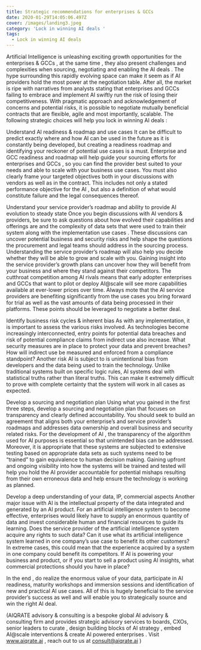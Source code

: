 ```yaml
---
title: Strategic recommendations for enterprises & GCCs
date: 2020-01-29T14:05:06.497Z
cover: /images/landing3.jpeg
category: 'Lock in winning AI deals '
tags:
  - Lock in winning AI deals
---
```

Artificial Intelligence is unleashing exciting growth opportunities for the enterprises & GCCs , at the same time , they also present challenges and complexities when sourcing, negotiating and enabling the AI deals . The hype surrounding this rapidly evolving space can make it seem as if AI providers hold the most power at the negotiation table. After all, the market is ripe with narratives from analysts stating that enterprises and GCCs failing to embrace and implement AI swiftly run the risk of losing their competitiveness. With pragmatic approach and acknowledgement of concerns and potential risks, it is possible to negotiate mutually beneficial contracts that are flexible, agile and most importantly, scalable. The following strategic choices will help you lock in winning AI deals :

Understand AI readiness & roadmap and use cases
It can be difficult to predict exactly where and how AI can be used in the future as it is constantly being developed, but creating a readiness roadmap and identifying your reckoner of potential use cases is a must. Enterprise and GCC readiness and roadmap will help guide your sourcing efforts for enterprises and GCCs , so you can find the provider best suited to your needs and able to scale with your business use cases. You must also clearly frame your targeted objectives both in your discussions with vendors as well as in the contract. This includes not only a stated performance objective for the AI , but also a definition of what would constitute failure and the legal consequences thereof.

Understand your service provider’s roadmap and ability to provide AI evolution to steady state
Once you begin discussions with AI vendors & providers, be sure to ask questions about how evolved their capabilities and offerings are and the complexity of data sets that were used to train their system along with the implementation use cases . These discussions can uncover potential business and security risks and help shape the questions the procurement and legal teams should address in the sourcing process. Understanding the service provider’s roadmap will also help you decide whether they will be able to grow and scale with you. Gaining insight into the service provider’s growth plans can uncover how they will benefit from your business and where they stand against their competitors. The cutthroat competition among AI rivals means that early adopter enterprises and GCCs that want to pilot or deploy AI@scale will see more capabilities available at ever-lower prices over time. Always mote that the AI service providers are benefiting significantly from the use cases you bring forward for trial as well as the vast amounts of data being processed in their platforms. These points should be leveraged to negotiate a better deal.

Identify business risk cycles & inherent bias
As with any implementation, it is important to assess the various risks involved. As technologies become increasingly interconnected, entry points for potential data breaches and risk of potential compliance claims from indirect use also increase. What security measures are in place to protect your data and prevent breaches? How will indirect use be measured and enforced from a compliance standpoint? Another risk AI is subject to is unintentional bias from developers and the data being used to train the technology. Unlike traditional systems built on specific logic rules, AI systems deal with statistical truths rather than literal truths. This can make it extremely difficult to prove with complete certainty that the system will work in all cases as expected.

Develop a sourcing and negotiation plan
Using what you gained in the first three steps, develop a sourcing and negotiation plan that focuses on transparency and clearly defined accountability. You should seek to build an agreement that aligns both your enterprise’s and service provider’s roadmaps and addresses data ownership and overall business and security related risks. For the development of AI , the transparency of the algorithm used for AI purposes is essential so that unintended bias can be addressed. Moreover, it is appropriate that these systems are subjected to extensive testing based on appropriate data sets as such systems need to be “trained” to gain equivalence to human decision making. Gaining upfront and ongoing visibility into how the systems will be trained and tested will help you hold the AI provider accountable for potential mishaps resulting from their own erroneous data and help ensure the technology is working as planned.

Develop a deep understanding of your data, IP, commercial aspects
Another major issue with AI is the intellectual property of the data integrated and generated by an AI product. For an artificial intelligence system to become effective, enterprises would likely have to supply an enormous quantity of data and invest considerable human and financial resources to guide its learning. Does the service provider of the artificial intelligence system acquire any rights to such data? Can it use what its artificial intelligence system learned in one company’s use case to benefit its other customers? In extreme cases, this could mean that the experience acquired by a system in one company could benefit its competitors. If AI is powering your business and product, or if you start to sell a product using AI insights, what commercial protections should you have in place?

In the end , do realize the enormous value of your data, participate in AI readiness, maturity workshops and immersion sessions and identification of new and practical AI use cases. All of this is hugely beneficial to the service provider’s success as well and will enable you to strategically source and win the right AI deal.

(AIQRATE advisory & consulting is a bespoke global AI advisory & consulting firm and provides strategic advisory services to boards, CXOs, senior leaders to curate , design building blocks of AI strategy , embed AI@scale interventions & create AI powered enterprises . Visit www.aiqrate.ai , reach out to us at consult@aiqrate.ai )

